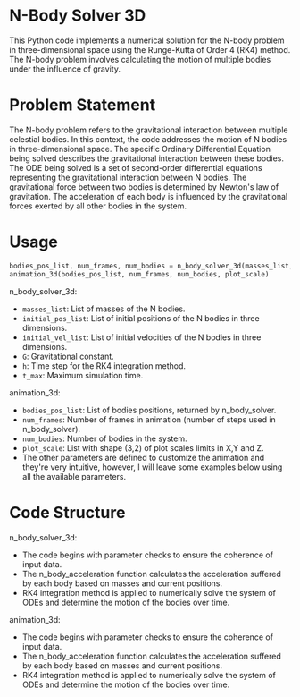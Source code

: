 # N-Body Solver 3D
This Python code implements a numerical solution for the N-body problem in three-dimensional space using the Runge-Kutta of Order 4 (RK4) method. The N-body problem involves calculating the motion of multiple bodies under the influence of gravity.

# Problem Statement
The N-body problem refers to the gravitational interaction between multiple celestial bodies. In this context, the code addresses the motion of N bodies in three-dimensional space. The specific Ordinary Differential Equation being solved describes the gravitational interaction between these bodies. 
The ODE being solved is a set of second-order differential equations representing the gravitational interaction between N bodies. The gravitational force between two bodies is determined by Newton's law of gravitation. The acceleration of each body is influenced by the gravitational forces exerted by all other bodies in the system.

# Usage

```python
bodies_pos_list, num_frames, num_bodies = n_body_solver_3d(masses_list, initial_pos_list, initial_vel_list, G, h, t_max)
animation_3d(bodies_pos_list, num_frames, num_bodies, plot_scale)
```

n_body_solver_3d:
* `masses_list`: List of masses of the N bodies.
* `initial_pos_list`: List of initial positions of the N bodies in three dimensions.
* `initial_vel_list`: List of initial velocities of the N bodies in three dimensions.
* `G`: Gravitational constant.
* `h`: Time step for the RK4 integration method.
* `t_max`: Maximum simulation time.

animation_3d:
* `bodies_pos_list`: List of bodies positions, returned by n_body_solver.
* `num_frames`: Number of frames in animation (number of steps used in n_body_solver).
* `num_bodies`: Number of bodies in the system.
* `plot_scale`: List with shape (3,2) of plot scales limits in X,Y and Z.
* The other parameters are defined to customize the animation and they're very intuitive, however, I will leave some examples below using all the available parameters.

# Code Structure
n_body_solver_3d:
* The code begins with parameter checks to ensure the coherence of input data.
* The n_body_acceleration function calculates the acceleration suffered by each body based on masses and current positions.
* RK4 integration method is applied to numerically solve the system of ODEs and determine the motion of the bodies over time.

animation_3d:
* The code begins with parameter checks to ensure the coherence of input data.
* The n_body_acceleration function calculates the acceleration suffered by each body based on masses and current positions.
* RK4 integration method is applied to numerically solve the system of ODEs and determine the motion of the bodies over time.

